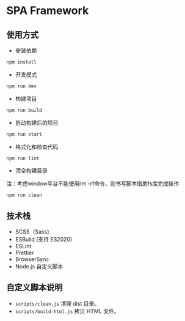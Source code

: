 # SPA Framework

## 使用方式

- 安装依赖

```bash
npm install
```

- 开发模式

```bash
npm run dev
```

- 构建项目

```bash
npm run build
```

- 启动构建后的项目

```bash
npm run start
```

- 格式化和检查代码

```bash
npm run lint
```

- 清空构建目录

注：考虑window平台不能使用rm -rf命令，则书写脚本借助fs库完成操作
```bash
npm run clean
```

## 技术栈

- SCSS（Sass）
- ESBuild (支持 ES2020)
- ESLint
- Prettier
- BrowserSync
- Node.js 自定义脚本

## 自定义脚本说明

- `scripts/clean.js` 清理 dist 目录。
- `scripts/build-html.js` 拷贝 HTML 文件。
